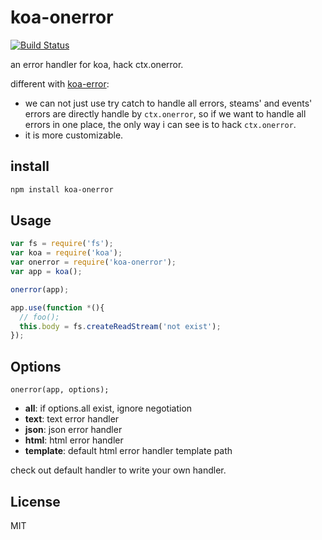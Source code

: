 koa-onerror
=================
[![Build Status](https://travis-ci.org/koajs/onerror.svg?branch=master)](https://travis-ci.org/koajs/onerror)

an error handler for koa, hack ctx.onerror.

different with [koa-error](https://github.com/kosjs/koa):
- we can not just use try catch to handle all errors, steams' and events'
errors are directly handle by `ctx.onerror`, so if we want to handle all
errors in one place, the only way i can see is to hack `ctx.onerror`.
- it is more customizable.

## install

```bash
npm install koa-onerror
```

## Usage

```js
var fs = require('fs');
var koa = require('koa');
var onerror = require('koa-onerror');
var app = koa();

onerror(app);

app.use(function *(){
  // foo();
  this.body = fs.createReadStream('not exist');
});
```

## Options

```
onerror(app, options);
```

* **all**: if options.all exist, ignore negotiation
* **text**: text error handler
* **json**: json error handler
* **html**: html error handler
* **template**: default html error handler template path

check out default handler to write your own handler.

## License
MIT
